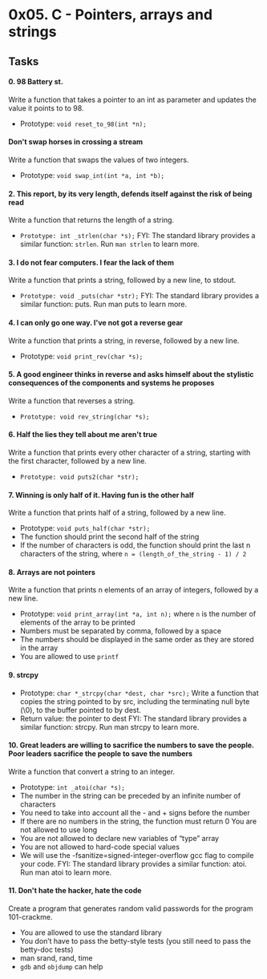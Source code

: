 # 0x05. C - Pointers, arrays and strings

## Tasks
#### 0. 98 Battery st.

Write a function that takes a pointer to an int as parameter and updates the value it points to to 98.

- Prototype: `void reset_to_98(int *n);`

#### Don't swap horses in crossing a stream

Write a function that swaps the values of two integers.
- Prototype: `void swap_int(int *a, int *b);`

#### 2. This report, by its very length, defends itself against the risk of being read
Write a function that returns the length of a string.

- `Prototype: int _strlen(char *s);`
FYI: The standard library provides a similar function: `strlen`. Run `man strlen` to learn more.

#### 3. I do not fear computers. I fear the lack of them
Write a function that prints a string, followed by a new line, to stdout.
- `Prototype: void _puts(char *str);`
FYI: The standard library provides a similar function: puts. Run man puts to learn more.

#### 4. I can only go one way. I've not got a reverse gear
Write a function that prints a string, in reverse, followed by a new line.
- Prototype: `void print_rev(char *s);`

#### 5. A good engineer thinks in reverse and asks himself about the stylistic consequences of the components and systems he proposes
Write a function that reverses a string.
- `Prototype: void rev_string(char *s);`

#### 6. Half the lies they tell about me aren't true
Write a function that prints every other character of a string, starting with the first character, followed by a new line.
- `Prototype: void puts2(char *str);`

#### 7. Winning is only half of it. Having fun is the other half
Write a function that prints half of a string, followed by a new line.
- Prototype: `void puts_half(char *str);`
- The function should print the second half of the string
- If the number of characters is odd, the function should print the last n characters of the string, where `n = (length_of_the_string - 1) / 2`

#### 8. Arrays are not pointers
Write a function that prints n elements of an array of integers, followed by a new line.
- Prototype: `void print_array(int *a, int n);`
where `n` is the number of elements of the array to be printed
- Numbers must be separated by comma, followed by a space
- The numbers should be displayed in the same order as they are stored in the array
- You are allowed to use `printf`

#### 9. strcpy
- Prototype: `char *_strcpy(char *dest, char *src);`
Write a function that copies the string pointed to by src, including the terminating null byte (\0), to the buffer pointed to by dest.
- Return value: the pointer to dest
FYI: The standard library provides a similar function: strcpy. Run man strcpy to learn more.

#### 10. Great leaders are willing to sacrifice the numbers to save the people. Poor leaders sacrifice the people to save the numbers
Write a function that convert a string to an integer.
- Prototype: `int _atoi(char *s);`
- The number in the string can be preceded by an infinite number of characters
- You need to take into account all the - and + signs before the number
- If there are no numbers in the string, the function must return 0
You are not allowed to use long
- You are not allowed to declare new variables of “type” array
- You are not allowed to hard-code special values
- We will use the -fsanitize=signed-integer-overflow gcc flag to compile your code.
FYI: The standard library provides a similar function: atoi. Run man atoi to learn more.

#### 11. Don't hate the hacker, hate the code
Create a program that generates random valid passwords for the program 101-crackme.
- You are allowed to use the standard library
- You don’t have to pass the betty-style tests (you still need to pass the betty-doc tests)
- man srand, rand, time
- `gdb` and `objdump` can help
